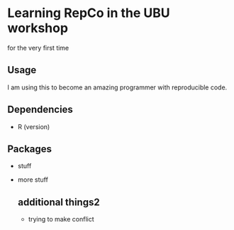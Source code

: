 # Learning RepCo in the UBU workshop 

for the very first time

## Usage
I am using this to become an amazing programmer with reproducible code. 

## Dependencies

- R (version)

## Packages

- stuff
- more stuff

  ## additional things2
  * trying to make conflict

